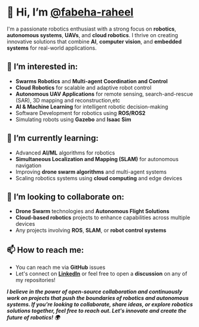 # 👋 Hi, I’m [@fabeha-raheel](https://github.com/fabeha-raheel)

I'm a passionate robotics enthusiast with a strong focus on **robotics**, **autonomous systems**, **UAVs**, and **cloud robotics**. I thrive on creating innovative solutions that combine **AI**, **computer vision**, and **embedded systems** for real-world applications.

## 👀 I’m interested in:
<!---
- Learning Agile Locomtion skills using **Deep Reinforcement Learning** for **Quadrupedal Robots** --->
- **Swarms Robotics** and **Multi-agent Coordination and Control**  
- **Cloud Robotics** for scalable and adaptive robot control  
- **Autonomous UAV Applications** for remote sensing, search-and-rescue (SAR), 3D mapping and reconstruction,etc  
- **AI & Machine Learning** for intelligent robotic decision-making  
- Software Development for robotics using **ROS/ROS2**
- Simulating robots using **Gazebo** and **Isaac Sim**

## 🌱 I’m currently learning:
- Advanced **AI/ML** algorithms for robotics  
- **Simultaneous Localization and Mapping (SLAM)** for autonomous navigation  
- Improving **drone swarm algorithms** and multi-agent systems  
- Scaling robotics systems using **cloud computing** and edge devices

## 💞️ I’m looking to collaborate on:
- **Drone Swarm** technologies and **Autonomous Flight Solutions**  
- **Cloud-based robotics** projects to enhance capabilities across multiple devices  
- Any projects involving **ROS**, **SLAM**, or **robot control systems**

## 📫 How to reach me:
- You can reach me via **GitHub** issues
- Let's connect on [**LinkedIn**](https://www.linkedin.com/in/engr-fabeha-raheel/) or feel free to open a **discussion** on any of my repositories!

<!---
## ⚡ Fun fact:
I once programmed a **robotic drone** to perform a synchronized dance routine with other drones. 😎
--->

***I believe in the power of open-source collaboration and continuously work on projects that push the boundaries of robotics and autonomous systems. If you’re looking to collaborate, share ideas, or explore robotics solutions together, feel free to reach out. Let's innovate and create the future of robotics! 🌍*** 

<!---

🚁 Key Areas of Expertise:

    UAV Swarms & Drone Tracking: Developing multi-drone systems with autonomy and swarm behavior.
    Remote Sensing & Mapping: Leveraging UAVs for detailed environmental analysis and geospatial data collection.
    Cloud Robotics: Empowering robots with cloud-based solutions for improved scalability and performance.
    AI & Computer Vision: Implementing AI techniques for navigation, object detection, and human tracking.
    Simulation & Modelling: Creating realistic simulation environments to test and develop robotic applications.
    Embedded Systems: Building and optimizing systems for resource-constrained environments, perfect for robotics.

🔧 Notable Projects:

    UAV Swarms – A collection of projects focused on UAV swarm technology and swarm intelligence.
    3D Scanning Drone – A drone designed for 3D environment scanning using advanced sensors.
    Sea Vessel Detection – Using drones to detect and track sea vessels for maritime surveillance.
    Cloud Robotics – Exploring cloud-based solutions for enhancing robot capabilities.
    RTAB Sim – Real-time simulations for robotics with RTAB for autonomous navigation.
    Human Tracking Robot – A robot designed to track human movement in dynamic environments.
    AI Rover – A rover that uses AI for intelligent decision-making and navigation.

🤖 Tools & Technologies:

    ROS (Robot Operating System)
    RTAB-Map
    Gazebo & RoboSim
    Python & C++
    Machine Learning & Computer Vision (TensorFlow, OpenCV, YOLO)
    Embedded Systems (Arduino, Raspberry Pi)
--->

<!---
fabeha-raheel/fabeha-raheel is a ✨ special ✨ repository because its `README.md` (this file) appears on your GitHub profile.
You can click the Preview link to take a look at your changes.
--->
